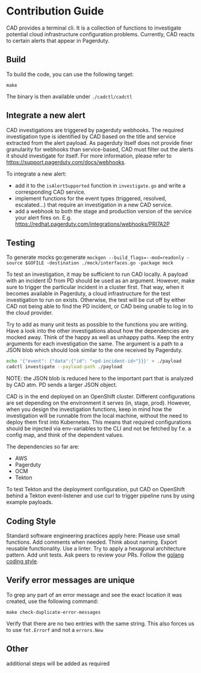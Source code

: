 # Contribution Guide

CAD provides a terminal cli. It is a collection of functions to investigate potential cloud infrastructure configuration problems.
Currently, CAD reacts to certain alerts that appear in Pagerduty.

## Build

To build the code, you can use the following target:

```shell
make
```

The binary is then available under `./cadctl/cadctl`

## Integrate a new alert

CAD investigations are triggered by pagerduty webhooks. The required investigation type is identified by CAD based on the title and service extracted from the alert payload.
As pagerduty itself does not provide finer granularity for webhooks than service-based, CAD must filter out the alerts it should investigate for itself. For more information, please refer to https://support.pagerduty.com/docs/webhooks.

To integrate a new alert:
- add it to the `isAlertSupported` function in `investigate.go` and write a corresponding CAD service.
- implement functions for the event types (triggered, resolved, escalated...) that require an investigation in a new CAD service.
- add a webhook to both the stage and production version of the service your alert fires on. E.g. https://redhat.pagerduty.com/integrations/webhooks/PRI7A2P

## Testing

To generate mocks go:generate `mockgen --build_flags=--mod=readonly -source $GOFILE -destination ./mock/interfaces.go -package mock`

To test an investigation, it may be sufficient to run CAD locally. A payload with an incident ID from PD should be used as an argument. However, make sure to trigger the particular incident in a cluster first. That way, when it becomes available in Pagerduty,  a cloud infrastructure for the test investigation to run on exists. Otherwise, the test will be cut off by either CAD not being able to find the PD incident, or CAD being unable to log in to the cloud provider. 

Try to add as many unit tests as possible to the functions you are writing. Have a look into the other investigations about how the dependencies are mocked away. Think of the happy as well as unhappy paths.
Keep the entry arguments for each investigation the same. The argument is a path to a JSON blob which should look similar to the one received by Pagerduty.

```bash
echo '{"event": {"data":{"id": "<pd-incident-id>"}}}' > ./payload
cadctl investigate --payload-path ./payload
```

NOTE: the JSON blob is reduced here to the important part that is analyzed by CAD atm. PD sends a larger JSON object.

CAD is in the end deployed on an OpenShift cluster. Different configurations are set depending on the environment it serves (in, stage, prod). However, when you design the investigation functions, keep in mind how the investigation will be runnable from the local machine, without the need to deploy them first into Kubernetes. This means that required configurations should be injected via env-variables to the CLI and not be fetched by f.e. a config map, and think of the dependent values.

The dependencies so far are:

- AWS
- Pagerduty
- OCM
- Tekton
  
To test Tekton and the deployment configuration, put CAD on OpenShift behind a Tekton event-listener and use curl to trigger pipeline runs by using example payloads.

## Coding Style

Standard software engineering practices apply here:
Please use small functions. Add comments when needed. Think about naming. Export reusable functionality. Use a linter. Try to apply a hexagonal architecture pattern. Add unit tests. Ask peers to review your PRs. Follow the [golang coding style](https://go.dev/doc/effective_go).

## Verify error messages are unique

To grep any part of an error message and see the exact location it was created, use the following command:

```shell
make check-duplicate-error-messages
```

Verify that there are no two entries with the same string.
This also forces us to use `fmt.Errorf` and not a `errors.New`

## Other

additional steps will be added as required
